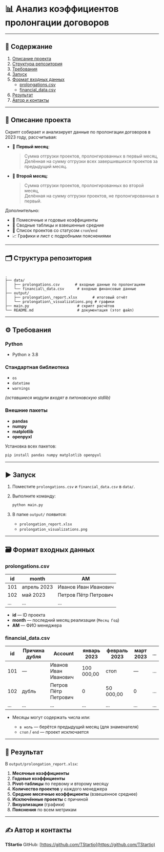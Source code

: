 # 📊 Анализ коэффициентов пролонгации договоров

---

## 📖 Содержание

1. [Описание проекта](#описание-проекта)  
2. [Структура репозитория](#структура-репозитория)  
3. [Требования](#требования)  
4. [Запуск](#запуск)  
5. [Формат входных данных](#формат-входных-данных)  
   - [prolongations.csv](#prolongationscsv)  
   - [financial_data.csv](#financial_datacsv)  
6. [Результат](#результат)  
7. [Автор и контакты](#автор-и-контакты)  

---

## 📌 Описание проекта

Скрипт собирает и анализирует данные по пролонгации договоров в 2023 году, рассчитывая:

- 🔄 **Первый месяц**:  
  > Сумма отгрузки проектов, пролонгированных в первый месяц,  
  > Делённая на сумму отгрузки всех завершившихся проектов за предыдущий месяц.

- 🔄 **Второй месяц**:  
  > Сумма отгрузки проектов, пролонгированных во второй месяц,  
  > Делённая на сумму отгрузки проектов, не пролонгированных в первый.

Дополнительно:
- 📅 Помесячные и годовые коэффициенты  
- 🔢 Сводные таблицы и взвешенные средние  
- 🚫 Список проектов со статусом `стоп`/`end`  
- 📈 Графики и лист с подробными пояснениями  

---

## 🗂️ Структура репозитория

```

.
├── data/
│   ├── prolongations.csv       # входные данные по пролонгациям
│   └── financial\_data.csv      # входные финансовые данные
├── output/
│   ├── prolongation\_report.xlsx       # итоговый отчёт
│   └── prolongation\_visualizations.png # графики
├── main.py                      # скрипт расчётов
└── README.md                    # документация (этот файл)

````

---

## ⚙️ Требования

### Python

- Python ≥ 3.8  

### Стандартная библиотека

- `os`  
- `datetime`  
- `warnings`  

*(оставшиеся модули входят в питоновскую stdlib)*

### Внешние пакеты

- **pandas**  
- **numpy**  
- **matplotlib**  
- **openpyxl**  

Установка всех пакетов:

```bash
pip install pandas numpy matplotlib openpyxl
````

---

## ▶️ Запуск

1. Поместите `prolongations.csv` и `financial_data.csv` в `data/`.
2. Выполните команду:

   ```bash
   python main.py
   ```
3. В папке `output/` появится:

   * `prolongation_report.xlsx`
   * `prolongation_visualizations.png`

---

## 🗃️ Формат входных данных

### prolongations.csv

| id  | month       | AM                   |
| --- | ----------- | -------------------- |
| 101 | апрель 2023 | Иванов Иван Иванович |
| 102 | май 2023    | Петров Пётр Петрович |
| ... | ...         | ...                  |

* **id** — ID проекта
* **month** — последний месяц реализации (`Месяц Год`)
* **AM** — ФИО менеджера

### financial\_data.csv

| id  | Причина дубля | Account              | январь 2023 | февраль 2023 | март 2023 | ... |
| --- | ------------- | -------------------- | ----------- | ------------ | --------- | --- |
| 101 | —             | Иванов Иван Иванович | 100 000,00  | стоп         | —         | ... |
| 102 | дубль         | Петров Пётр Петрович | 0           | 50 000,00    | 0         | ... |
| ... | ...           | ...                  | ...         | ...          | ...       | ... |

* Месяцы могут содержать числа или:

  * `в ноль` — берётся предыдущий месяц (для знаменателя)
  * `стоп` / `end` — проект исключается

---

## 🏁 Результат

В `output/prolongation_report.xlsx`:

1. **Месячные коэффициенты**
2. **Годовые коэффициенты**
3. **Pivot-таблицы** по первому и второму месяцу
4. **Количество проектов** у каждого менеджера
5. **Средние месячные коэффициенты** (взвешенное среднее)
6. **Исключённые проекты** с причиной
7. **Визуализации** (графики)
8. **Пояснения** по всем метрикам

---

## ✍️ Автор и контакты

**TStartio**
GitHub: [https://github.com/TStartio](https://github.com/TStartio)
